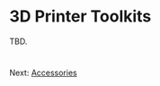 # 3D Printer Toolkits
TBD.

#
Next: [Accessories](https://github.com/500Foods/WelcomeToTroodon/blob/main/docs/level_1/accessories.md)
